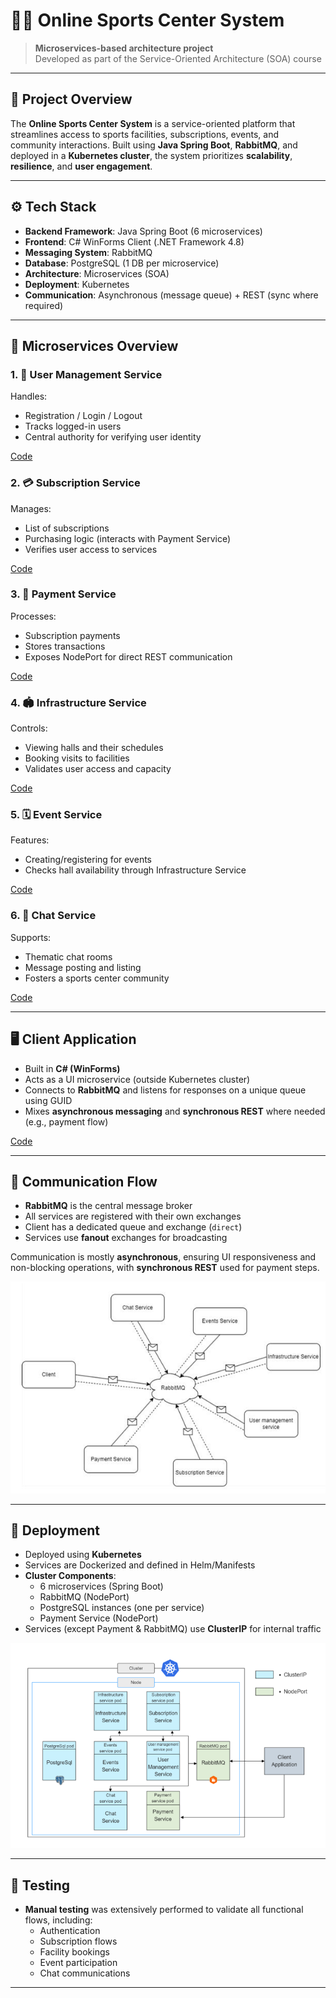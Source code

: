 # 🏋️‍♂️ Online Sports Center System

> **Microservices-based architecture project**  
> Developed as part of the Service-Oriented Architecture (SOA) course  

---

## 🧠 Project Overview

The **Online Sports Center System** is a service-oriented platform that streamlines access to sports facilities, subscriptions, events, and community interactions. Built using **Java Spring Boot**, **RabbitMQ**, and deployed in a **Kubernetes cluster**, the system prioritizes **scalability**, **resilience**, and **user engagement**.

---

## ⚙️ Tech Stack

- **Backend Framework**: Java Spring Boot (6 microservices)
- **Frontend**: C# WinForms Client (.NET Framework 4.8)
- **Messaging System**: RabbitMQ
- **Database**: PostgreSQL (1 DB per microservice)
- **Architecture**: Microservices (SOA)
- **Deployment**: Kubernetes
- **Communication**: Asynchronous (message queue) + REST (sync where required)

---

## 🧩 Microservices Overview

### 1. 👤 User Management Service
Handles:
- Registration / Login / Logout
- Tracks logged-in users
- Central authority for verifying user identity

[Code](src/UserManagementService/springboot-app/src/main/java/com/UserManagementService/springbootapp)

### 2. 💳 Subscription Service
Manages:
- List of subscriptions
- Purchasing logic (interacts with Payment Service)
- Verifies user access to services

[Code](src/SubscriptionService/springboot-app/src/main/java/com/SubscriptionMicroservice/springbootapp)

### 3. 🧾 Payment Service
Processes:
- Subscription payments
- Stores transactions
- Exposes NodePort for direct REST communication

[Code](src/PaymentService/PaymentService/src/main/java/SOA_Microservices/PaymentService)

### 4. 🏟 Infrastructure Service
Controls:
- Viewing halls and their schedules
- Booking visits to facilities
- Validates user access and capacity

[Code](src/InfrastructureService/springbootapp/target/classes/com/InfrastructureService/springbootapp)

### 5. 🗓 Event Service
Features:
- Creating/registering for events
- Checks hall availability through Infrastructure Service

[Code](src/EventsService/springbootapp/target/classes/com/EventsService/springbootapp)

### 6. 💬 Chat Service
Supports:
- Thematic chat rooms
- Message posting and listing
- Fosters a sports center community

[Code](src/ChatService/springbootapp/target/classes/com/ChatService/springbootapp)

---

## 🖥 Client Application

- Built in **C# (WinForms)**
- Acts as a UI microservice (outside Kubernetes cluster)
- Connects to **RabbitMQ** and listens for responses on a unique queue using GUID
- Mixes **asynchronous messaging** and **synchronous REST** where needed (e.g., payment flow)

[Code](src/WPF_Client)

---

## 🔄 Communication Flow

- **RabbitMQ** is the central message broker
- All services are registered with their own exchanges
- Client has a dedicated queue and exchange (`direct`)
- Services use **fanout** exchanges for broadcasting

Communication is mostly **asynchronous**, ensuring UI responsiveness and non-blocking operations, with **synchronous REST** used for payment steps.

![RabbitMQ](Diagrams/rabbitMQ.png)

---

## 🚀 Deployment

- Deployed using **Kubernetes**
- Services are Dockerized and defined in Helm/Manifests
- **Cluster Components**:
  - 6 microservices (Spring Boot)
  - RabbitMQ (NodePort)
  - PostgreSQL instances (one per service)
  - Payment Service (NodePort)
- Services (except Payment & RabbitMQ) use **ClusterIP** for internal traffic

![Cluster Diagram](Diagrams/kubCluster.png)

---

## 🧪 Testing

- **Manual testing** was extensively performed to validate all functional flows, including:
  - Authentication
  - Subscription flows
  - Facility bookings
  - Event participation
  - Chat communications

---


